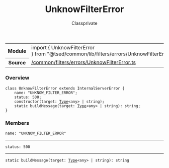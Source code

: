 
<header class="symbol-info-header"><h1 id="unknowfiltererror">UnknowFilterError</h1><label class="symbol-info-type-label class">Class</label><label class="api-type-label private" title="private">private</label></header>
<!-- summary -->
<section class="symbol-info"><table class="is-full-width"><tbody><tr><th>Module</th><td><div class="lang-typescript"><span class="token keyword">import</span> { UnknowFilterError }&nbsp;<span class="token keyword">from</span>&nbsp;<span class="token string">"@tsed/common/lib/filters/errors/UnknowFilterError"</span></div></td></tr><tr><th>Source</th><td><a href="https://github.com/Romakita/ts-express-decorators/blob/v4.7.1/src//common/filters/errors/UnknowFilterError.ts#L0-L0">/common/filters/errors/UnknowFilterError.ts</a></td></tr></tbody></table></section>
<!-- overview -->


### Overview


<pre><code class="typescript-lang "><span class="token keyword">class</span> UnknowFilterError <span class="token keyword">extends</span> InternalServerError <span class="token punctuation">{</span>
    name<span class="token punctuation">:</span> "UNKNOW_FILTER_ERROR"<span class="token punctuation">;</span>
    status<span class="token punctuation">:</span> 500<span class="token punctuation">;</span>
    <span class="token keyword">constructor</span><span class="token punctuation">(</span>target<span class="token punctuation">:</span> <a href="#api/core/type"><span class="token">Type</span></a><<span class="token keyword">any</span>> | <span class="token keyword">string</span><span class="token punctuation">)</span><span class="token punctuation">;</span>
    <span class="token keyword">static</span> <span class="token function">buildMessage</span><span class="token punctuation">(</span>target<span class="token punctuation">:</span> <a href="#api/core/type"><span class="token">Type</span></a><<span class="token keyword">any</span>> | <span class="token keyword">string</span><span class="token punctuation">)</span><span class="token punctuation">:</span> <span class="token keyword">string</span><span class="token punctuation">;</span>
<span class="token punctuation">}</span></code></pre>


<!-- Parameters -->

<!-- Description -->

<!-- Members -->







### Members



<div class="method-overview">
<pre><code class="typescript-lang ">name<span class="token punctuation">:</span> "UNKNOW_FILTER_ERROR"</code></pre>
</div>




<hr/>



<div class="method-overview">
<pre><code class="typescript-lang ">status<span class="token punctuation">:</span> 500</code></pre>
</div>




<hr/>



<div class="method-overview">
<pre><code class="typescript-lang "><span class="token keyword">static</span> <span class="token function">buildMessage</span><span class="token punctuation">(</span>target<span class="token punctuation">:</span> <a href="#api/core/type"><span class="token">Type</span></a><<span class="token keyword">any</span>> | <span class="token keyword">string</span><span class="token punctuation">)</span><span class="token punctuation">:</span> <span class="token keyword">string</span></code></pre>
</div>









